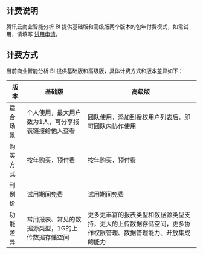 ## 计费说明
腾讯云商业智能分析 BI 提供基础版和高级版两个版本的包年付费模式，如需试用，请填写 [试用申请](https://cloud.tencent.com/apply/p/nvogu5o386)。

## 计费方式
当前商业智能分析 BI 提供基础版和高级版，具体计费方式和版本差异如下：

|版本|	基础版|	高级版|
|---|---|---|
|适合场景	|个人使用，最大用户数为1人，可分享报表链接给他人查看|	团队使用，添加到授权用户列表后，即可团队内协作使用|
|购买方式	|按年购买，预付费	|按年购买，预付费|
|刊例价	|试用期间免费|	试用期间免费|
|功能差异	|常用报表、常见的数据源类型，1G的上传数据存储空间|更多更丰富的报表类型和数据源类型支持，更大的上传数据存储空间，更多协作权限管理、数据管理能力、开放集成的能力|
